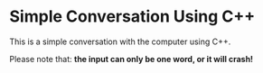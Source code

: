 # Simple Conversation Using C++

This is a simple conversation with the computer using C++.

Please note that: __the input can only be one word, or it will crash!__
